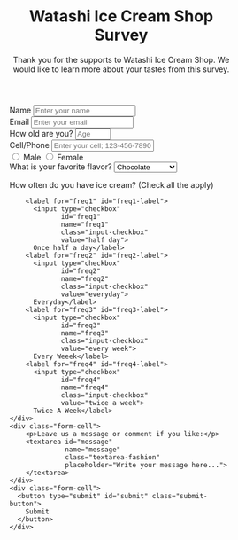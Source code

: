 <!doctype html>
<html>
<head>
<title>Watashi Ice Cream Shop Survery</title>
<meta name="viewport" 
      content="width=device-width, initial-scale=1.0" 
      charset="UTF-8">
<style>
  :root {
  font-size: 10px;
  }
  * {
    box-sizing: border-box;
  }

  #title {
    font-size: 2.5rem;
    text-align: center;
    position: relative;
    margin-top: 0;
    margin-bottom: 0.5rem;
  }

  body {
    font-family: "Arial", "Helvetica";
    font-size: 2rem;
    font-weight: bold;
    line-height: 1.2em;
  }

  body::before {
    content:"";
    position: fixed;
    top: 0;
    left: 0;
    width: 100%;
    height: 100%;
    z-index: -1;
    background-image:
      linear-gradient(
        120deg,
        rgba(158, 158, 158, 0.6),
        rgba(220, 220, 220, 0.7)
      ),
      url("https://cdn.britannica.com/s:700x500/50/80550-050-5D392AC7/Scoops-kinds-ice-cream.jpg");
    background-repeat: no-repeat;
    background-size: cover;
  }

  #description {
    text-align: center;
    line-height: 1.2;
    position: relative;
    font-style: oblique;
    color: hsla(0, 100%, 30%, 0.8);
  }

  .formblock {
    width: 100%;
    margin: 3.125rem auto 0 auto;
  }

  @media (min-width: 576px) {
    .formblock {
      max-width: 540px;
    }
  }

  @media (min-width: 768px) {
    .formblock {
      max-width: 720px;
    }
  }

  form {
    left: 0%;
    top: 2rem;
    background-color: #eee;
    opacity: 0.7;
    border-radius: 5px;
    margin: 3.5rem auto 0 auto;
    padding: 2.5rem 2.625rem;
  }
  @media (min-width: 480px) {
    form {
      padding: 2.5rem;
    }
  }

  .form-cell {
    margin: 0 auto 1.25rem auto;
    padding: 0.25rem;
  }

  label {
    display: flex;
    align-items: center;
    margin-bottom: 0.5rem;
  }

  .input-radio,
  .input-checkbox {
    display: inline-block;
    margin-right: 0.65rem;
    min-height: 1.25rem;
    min-width: 1.25rem;
  }

  input,
  button,
  select,
  textarea {
    margin: 0;
    font-family: inherit;
    font-size: inherit;
    line-height: inherit;
  }

  .form-fashion{
    height: 3.5rem;
    width: 100%;
    border-radius: 5px;
    border: 0px solid gray;
  }

  .textarea-fashion {
    font-size: 1.2rem;
    width: 100%;
    min-height: 20rem;
    border-radius: 5px;
    border: 0px solid gray;
    padding: 0.65rem;
    resize: vertical;
  }

  #submit {
    color: white;
    text-align: center;
    width: 100%;
    padding: 1em;
    background: red;
    font-weight: bold;
    border: 0px solid gray;
    border-radius: 4px;
    cursor: pointer;
  }
</style>
</head>
<body>
  <div class="formblock">
    <header class="header">
      <h1 id="title">
        Watashi Ice Cream Shop Survey
      </h1>
      <p id="description">
        Thank you for the supports to Watashi Ice Cream Shop. 
        We would like to learn more about your tastes from this survey.
      </p>
    </header>
    <form id="survey-form" action="#">
      <div class="form-cell">
        <label for="name" id="name-label">Name</label>
        <input type="text" 
               id="name" 
               name="name" 
               placeholder="Enter your name" 
               class="form-fashion"
               required>
      </div>
      <div class="form-cell">
        <label for="email" id="email-label">Email</label>
        <input type="email" 
               id="email" 
               name="email" 
               placeholder="Enter your email"
               class="form-fashion"
               required>
      </div>
      <div class="form-cell">
        <label for="age" id="age-label">How old are you?</label>
        <input type="number"
               id="number"
               name="age"
               min="7"
               max="100"
               class="form-fashion"
               placeholder="Age">
      </div>
      <div class="form-cell">
        <label for="number" id="number-label">Cell/Phone</label>
        <input type="tel" 
               id="phone" 
               name="phone" 
               placeholder="Enter your cell; 123-456-7890"
               class="form-fashion"
               pattern="[0-9]{3}-[0-9]{3}-[0-9]{4}"
               required>
      </div>
      <div class="form-cell">
        <label for="male" id="male-label">
            <input type="radio"
                   id="male"
                   name="gender"
                   class="input-radio"
                   value="male">
                   Male
        </label>
        <label for="female" id="female-label">
          <input type="radio"
                 id="female"
                 name="gender"
                 class="input-radio"
                 value="female">
          Female</label>
      </div>
      <div class="form-cell">
        <label for="dropdown" id="dropdown-label">What is your favorite flavor?</label>
        <select id="dropdown" name="favorite" class="form-fashion">
            <option value="chocolate">Chocolate</option>
            <option value="vailla">Vanilla</option>
            <option value="mint">Mint</optipn>
            <option value="almond">Almond</option>
            <option value="bluberry">Blueberry</option>
            <option value="caramel apple">Caramel Apple</option>
            <option value="banana coconut">Banana Cocont</option>
            <option value="cheesecake">Cheesecake</option>
        </select>
      </div>
      <div class="form-cell">
        <p id="freqq">How often do you have ice cream? (Check all the apply)</p>
        
        <label for="freq1" id="freq1-label">
          <input type="checkbox" 
                 id="freq1" 
                 name="freq1"
                 class="input-checkbox"
                 value="half day">
          Once half a day</label>
        <label for="freq2" id="freq2-label">
          <input type="checkbox" 
                 id="freq2" 
                 name="freq2" 
                 class="input-checkbox"
                 value="everyday">
          Everyday</label>
        <label for="freq3" id="freq3-label">
          <input type="checkbox" 
                 id="freq3" 
                 name="freq3"
                 class="input-checkbox"
                 value="every week">
          Every Weeek</label>
        <label for="freq4" id="freq4-label">
          <input type="checkbox" 
                 id="freq4" 
                 name="freq4"
                 class="input-checkbox"
                 value="twice a week">
          Twice A Week</label>
    </div>
    <div class="form-cell">
        <p>Leave us a message or comment if you like:</p>
        <textarea id="message" 
                  name="message"
                  class="textarea-fashion"
                  placeholder="Write your message here...">
        </textarea>
    </div>
    <div class="form-cell">
      <button type="submit" id="submit" class="submit-button">
        Submit
      </button>
    </div>
  </form>
</div>
</body>
</html>